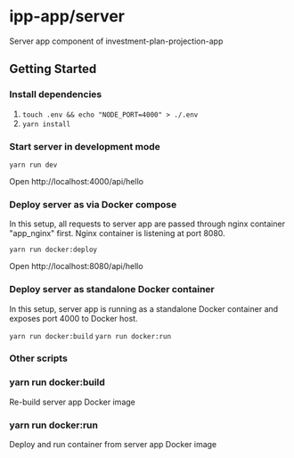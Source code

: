 # ipp-app/server

Server app component of investment-plan-projection-app

## Getting Started

### Install dependencies

1. `touch .env && echo "NODE_PORT=4000" > ./.env`
2. `yarn install`

### Start server in development mode

`yarn run dev`

Open http://localhost:4000/api/hello

### Deploy server as via Docker compose

In this setup, all requests to server app are passed through nginx container "app_nginx" first. Nginx container is listening at port 8080.

`yarn run docker:deploy`

Open http://localhost:8080/api/hello

### Deploy server as standalone Docker container

In this setup, server app is running as a standalone Docker container and exposes port 4000 to Docker host.

`yarn run docker:build`
`yarn run docker:run`

### Other scripts

### yarn run docker:build

Re-build server app Docker image

### yarn run docker:run

Deploy and run container from server app Docker image